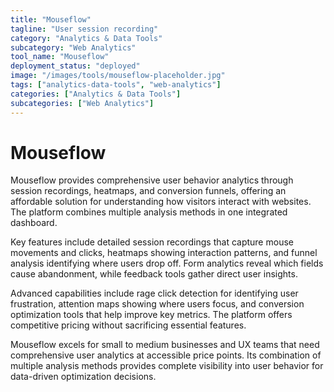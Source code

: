 ```yaml
---
title: "Mouseflow"
tagline: "User session recording"
category: "Analytics & Data Tools"
subcategory: "Web Analytics"
tool_name: "Mouseflow"
deployment_status: "deployed"
image: "/images/tools/mouseflow-placeholder.jpg"
tags: ["analytics-data-tools", "web-analytics"]
categories: ["Analytics & Data Tools"]
subcategories: ["Web Analytics"]
---
```


# Mouseflow

Mouseflow provides comprehensive user behavior analytics through session recordings, heatmaps, and conversion funnels, offering an affordable solution for understanding how visitors interact with websites. The platform combines multiple analysis methods in one integrated dashboard.

Key features include detailed session recordings that capture mouse movements and clicks, heatmaps showing interaction patterns, and funnel analysis identifying where users drop off. Form analytics reveal which fields cause abandonment, while feedback tools gather direct user insights.

Advanced capabilities include rage click detection for identifying user frustration, attention maps showing where users focus, and conversion optimization tools that help improve key metrics. The platform offers competitive pricing without sacrificing essential features.

Mouseflow excels for small to medium businesses and UX teams that need comprehensive user analytics at accessible price points. Its combination of multiple analysis methods provides complete visibility into user behavior for data-driven optimization decisions.